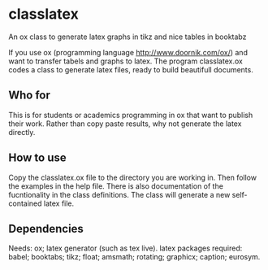 # classlatex
An ox class to generate latex graphs in tikz and nice tables in booktabz

If you use ox (programming language http://www.doornik.com/ox/) and want to transfer tabels and graphs to latex. The program classlatex.ox codes a class to generate latex files, ready to build beautifull documents. 

## Who for
This is for students or academics programming in ox that want to publish their work. Rather than copy paste results, why not generate the latex directly.

## How to use
Copy the classlatex.ox file to the directory you are working in. Then follow the examples in the help file. There is also documentation of the fucntionality in the class definitions. The class will generate a new self-contained latex file. 

## Dependencies
Needs: ox; latex generator (such as tex live). 
latex packages required: 	babel; booktabs; tikz; float; amsmath; rotating; graphicx; caption; eurosym.

